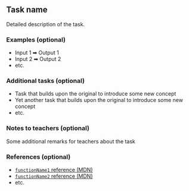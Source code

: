 ## Task name

Detailed description of the task.

### Examples (optional)

- Input 1 ➡ Output 1
- Input 2 ➡ Output 2
- etc.

### Additional tasks (optional)

- Task that builds upon the original to introduce some new concept
- Yet another task that builds upon the original to introduce some new concept
- etc.

### Notes to teachers (optional)

Some additional remarks for teachers about the task

### References (optional)

- [`functionName1` reference (MDN)][1]
- [`functionName2` reference (MDN)][2]
- etc.

[1]: https://developer.mozilla.org/en-US/docs/Web/JavaScript/Reference/functionName1
[2]: https://developer.mozilla.org/en-US/docs/Web/JavaScript/Reference/functionName2
